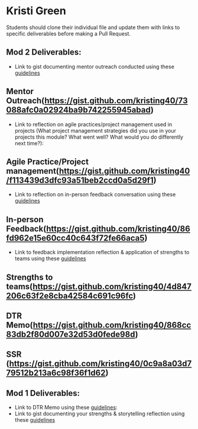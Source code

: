 # Kristi Green

Students should clone their individual file and update them with links to specific deliverables before making a Pull Request.

## Mod 2 Deliverables:
* Link to gist documenting mentor outreach conducted using these [guidelines](https://github.com/turingschool/career-development-curriculum/blob/master/module_two/cold_outreach_i_guidelines.md)
## Mentor Outreach(https://gist.github.com/kristing40/73088afc0a02924ba9b742255945abad)

* Link to reflection on agile practices/project management used in projects (What project management strategies did you use in your projects this module? What went well? What would you do differently next time?):
## Agile Practice/Project management(https://gist.github.com/kristing40/f113439d3dfc93a51beb2ccd0a5d29f1)

* Link to reflection on in-person feedback conversation using these [guidelines](https://github.com/turingschool/career-development-curriculum/blob/master/module_two/feedback_conversation_reflection_guidelines.md)
## In-person Feedback(https://gist.github.com/kristing40/86fd962e15e60cc40c643f72fe66aca5)

* Link to feedback implementation reflection & application of strengths to teams using these [guidelines](https://github.com/turingschool/career-development-curriculum/blob/master/module_two/feedback_implementation_strengths_reflection.md)
## Strengths to teams(https://gist.github.com/kristing40/4d847206c63f2e8cba42584c691c96fc)

## DTR Memo(https://gist.github.com/kristing40/868cc83db2f80d007e32d53d0fede98d)
## SSR (https://gist.github.com/kristing40/0c9a8a03d779512b213a6c98f36f1d62)
## Mod 1 Deliverables:
* Link to DTR Memo using these [guidelines](https://github.com/turingschool/career-development-curriculum/blob/master/module_one/dtr_guidelines_memo.md):
* Link to gist documenting your strengths & storytelling reflection using these [guidelines](https://github.com/turingschool/career-development-curriculum/blob/master/module_one/strengths_storytelling_reflection.md)
